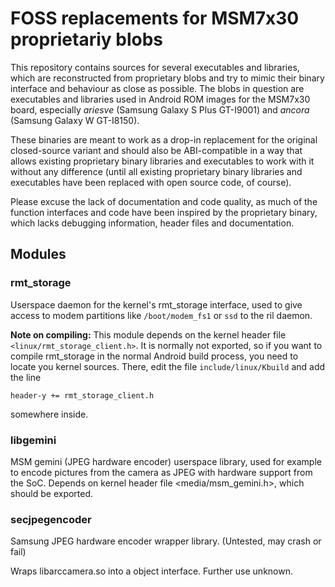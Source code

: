 FOSS replacements for MSM7x30 proprietariy blobs
================================================

This repository contains sources for several executables and libraries, which are reconstructed from proprietary blobs and try to mimic their binary interface and behaviour as close as possible.
The blobs in question are executables and libraries used in Android ROM images for the MSM7x30 board, especially *ariesve* (Samsung Galaxy S Plus GT-I9001) and *ancora* (Samsung Galaxy W GT-I8150).

These binaries are meant to work as a drop-in replacement for the original closed-source variant and should also be ABI-compatible in a way that allows existing proprietary binary libraries and executables to work with it without any difference (until all existing proprietary binary libraries and
executables have been replaced with open source code, of course).

Please excuse the lack of documentation and code quality, as much of the function interfaces and code have been inspired by the proprietary binary, which lacks debugging information, header files and documentation.

Modules
-------
### rmt_storage
Userspace daemon for the kernel's rmt_storage interface, used to give access to modem partitions like `/boot/modem_fs1` or `ssd` to the ril daemon.

**Note on compiling:** This module depends on the kernel header file `<linux/rmt_storage_client.h>`. It is normally not exported, so if you want to compile rmt_storage in the normal Android build process, you need to locate you kernel sources. There, edit the file `include/linux/Kbuild` and add the line

    header-y += rmt_storage_client.h

somewhere inside.

### libgemini
MSM gemini (JPEG hardware encoder) userspace library, used for example to encode pictures from the camera as JPEG with hardware support from the SoC.
Depends on kernel header file <media/msm_gemini.h>, which should be exported.

### secjpegencoder
Samsung JPEG hardware encoder wrapper library. (Untested, may crash or fail)

Wraps libarccamera.so into a object interface. Further use unknown.
